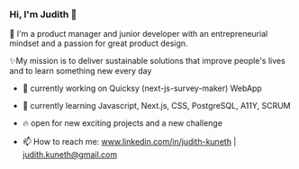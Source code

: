 ### Hi, I'm Judith 👋

🚀 I'm a product manager and junior developer with an entrepreneurial mindset and a passion for great product design. 

✨My mission is to deliver sustainable solutions that improve people's lives and to learn something new every day

- 🔨 currently working on Quicksy (next-js-survey-maker) WebApp
- 🌱 currently learning Javascript, Next.js, CSS, PostgreSQL, A11Y, SCRUM
- 🔥 open for new exciting projects and a new challenge


- 📫 How to reach me: 
       www.linkedin.com/in/judith-kuneth | judith.kuneth@gmail.com


